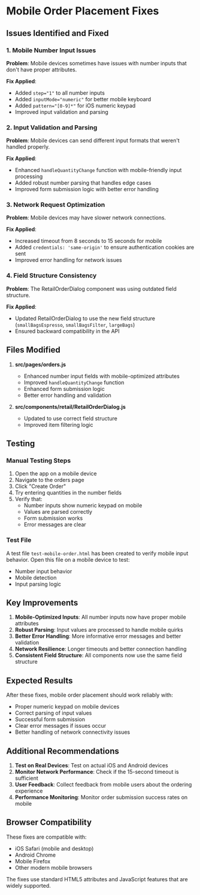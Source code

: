 # Mobile Order Placement Fixes

## Issues Identified and Fixed

### 1. Mobile Number Input Issues
**Problem**: Mobile devices sometimes have issues with number inputs that don't have proper attributes.

**Fix Applied**:
- Added `step="1"` to all number inputs
- Added `inputMode="numeric"` for better mobile keyboard
- Added `pattern="[0-9]*"` for iOS numeric keypad
- Improved input validation and parsing

### 2. Input Validation and Parsing
**Problem**: Mobile devices can send different input formats that weren't handled properly.

**Fix Applied**:
- Enhanced `handleQuantityChange` function with mobile-friendly input processing
- Added robust number parsing that handles edge cases
- Improved form submission logic with better error handling

### 3. Network Request Optimization
**Problem**: Mobile devices may have slower network connections.

**Fix Applied**:
- Increased timeout from 8 seconds to 15 seconds for mobile
- Added `credentials: 'same-origin'` to ensure authentication cookies are sent
- Improved error handling for network issues

### 4. Field Structure Consistency
**Problem**: The RetailOrderDialog component was using outdated field structure.

**Fix Applied**:
- Updated RetailOrderDialog to use the new field structure (`smallBagsEspresso`, `smallBagsFilter`, `largeBags`)
- Ensured backward compatibility in the API

## Files Modified

1. **src/pages/orders.js**
   - Enhanced number input fields with mobile-optimized attributes
   - Improved `handleQuantityChange` function
   - Enhanced form submission logic
   - Better error handling and validation

2. **src/components/retail/RetailOrderDialog.js**
   - Updated to use correct field structure
   - Improved item filtering logic

## Testing

### Manual Testing Steps
1. Open the app on a mobile device
2. Navigate to the orders page
3. Click "Create Order"
4. Try entering quantities in the number fields
5. Verify that:
   - Number inputs show numeric keypad on mobile
   - Values are parsed correctly
   - Form submission works
   - Error messages are clear

### Test File
A test file `test-mobile-order.html` has been created to verify mobile input behavior. Open this file on a mobile device to test:
- Number input behavior
- Mobile detection
- Input parsing logic

## Key Improvements

1. **Mobile-Optimized Inputs**: All number inputs now have proper mobile attributes
2. **Robust Parsing**: Input values are processed to handle mobile quirks
3. **Better Error Handling**: More informative error messages and better validation
4. **Network Resilience**: Longer timeouts and better connection handling
5. **Consistent Field Structure**: All components now use the same field structure

## Expected Results

After these fixes, mobile order placement should work reliably with:
- Proper numeric keypad on mobile devices
- Correct parsing of input values
- Successful form submission
- Clear error messages if issues occur
- Better handling of network connectivity issues

## Additional Recommendations

1. **Test on Real Devices**: Test on actual iOS and Android devices
2. **Monitor Network Performance**: Check if the 15-second timeout is sufficient
3. **User Feedback**: Collect feedback from mobile users about the ordering experience
4. **Performance Monitoring**: Monitor order submission success rates on mobile

## Browser Compatibility

These fixes are compatible with:
- iOS Safari (mobile and desktop)
- Android Chrome
- Mobile Firefox
- Other modern mobile browsers

The fixes use standard HTML5 attributes and JavaScript features that are widely supported.


